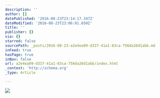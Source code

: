 ```yaml
---
description: ''
author: []
datePublished: '2016-08-23T23:14:17.347Z'
dateModified: '2016-08-23T23:06:01.650Z'
title: ''
publisher: {}
via: {}
starred: false
sourcePath: _posts/2016-08-23-a2e4ea09-d337-41a1-83ca-756da26d1abb.md
inFeed: true
hasPage: true
inNav: false
url: a2e4ea09-d337-41a1-83ca-756da26d1abb/index.html
_context: 'http://schema.org'
_type: Article

---
```

![](https://the-grid-user-content.s3-us-west-2.amazonaws.com/b2685acf-4d4f-44f6-9d8f-0d2b0005130e.jpg)